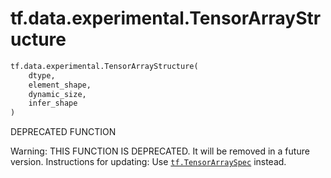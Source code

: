 <div itemscope itemtype="http://developers.google.com/ReferenceObject">
<meta itemprop="name" content="tf.data.experimental.TensorArrayStructure" />
<meta itemprop="path" content="Stable" />
</div>

# tf.data.experimental.TensorArrayStructure

``` python
tf.data.experimental.TensorArrayStructure(
    dtype,
    element_shape,
    dynamic_size,
    infer_shape
)
```

DEPRECATED FUNCTION

Warning: THIS FUNCTION IS DEPRECATED. It will be removed in a future version.
Instructions for updating:
Use <a href="../../../tf/TensorArraySpec.md"><code>tf.TensorArraySpec</code></a> instead.